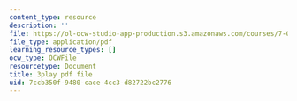 ```yaml
---
content_type: resource
description: ''
file: https://ol-ocw-studio-app-production.s3.amazonaws.com/courses/7-01sc-fundamentals-of-biology-fall-2011/7ccb350f9480cace4cc3d82722bc2776_QTb6YsxMbBY.pdf
file_type: application/pdf
learning_resource_types: []
ocw_type: OCWFile
resourcetype: Document
title: 3play pdf file
uid: 7ccb350f-9480-cace-4cc3-d82722bc2776
---
```

